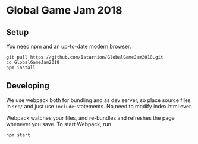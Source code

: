 # Global Game Jam 2018

## Setup
You need npm and an up-to-date modern browser.

```
git pull https://github.com/Istarnion/GlobalGameJam2018.git
cd GlobalGameJam2018
npm install
```

## Developing
We use webpack both for bundling and as dev server, so place source files in `src/` and just use `ìnclude`-statements. No need to modify index.html ever.

Webpack watches your files, and re-bundles and refreshes the page whenever you save.
To start Webpack, run
```
npm start
```

